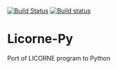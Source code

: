 [![Build Status](https://travis-ci.org/neutrons/Licorne-Py.svg?branch=master)](https://travis-ci.org/neutrons/Licorne-Py)
[![Build status](https://ci.appveyor.com/api/projects/status/g0c4yfa6nv1e88aw?svg=true)](https://ci.appveyor.com/project/quantumsteve/licorne-py)

# Licorne-Py
Port of LICORNE program to Python


